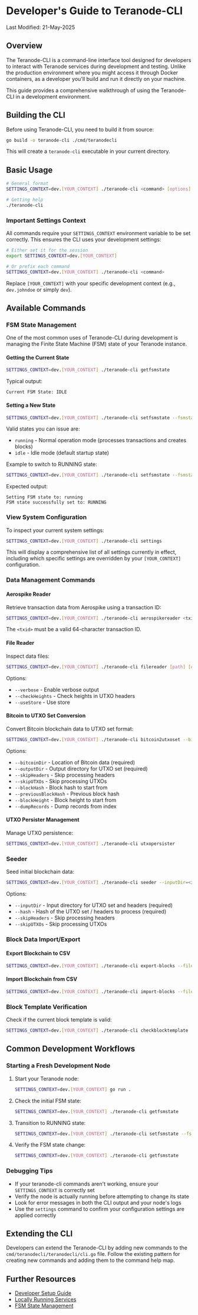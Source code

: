 # Developer's Guide to Teranode-CLI

Last Modified: 21-May-2025

## Overview

The Teranode-CLI is a command-line interface tool designed for developers to interact with Teranode services during development and testing. Unlike the production environment where you might access it through Docker containers, as a developer you'll build and run it directly on your machine.

This guide provides a comprehensive walkthrough of using the Teranode-CLI in a development environment.

## Building the CLI

Before using Teranode-CLI, you need to build it from source:

```bash
go build -o teranode-cli ./cmd/teranodecli
```

This will create a `teranode-cli` executable in your current directory.

## Basic Usage

```bash
# General format
SETTINGS_CONTEXT=dev.[YOUR_CONTEXT] ./teranode-cli <command> [options]

# Getting help
./teranode-cli
```

### Important Settings Context

All commands require your `SETTINGS_CONTEXT` environment variable to be set correctly. This ensures the CLI uses your development settings:

```bash
# Either set it for the session
export SETTINGS_CONTEXT=dev.[YOUR_CONTEXT]

# Or prefix each command
SETTINGS_CONTEXT=dev.[YOUR_CONTEXT] ./teranode-cli <command>
```

Replace `[YOUR_CONTEXT]` with your specific development context (e.g., `dev.johndoe` or simply `dev`).

## Available Commands

### FSM State Management

One of the most common uses of Teranode-CLI during development is managing the Finite State Machine (FSM) state of your Teranode instance.

#### Getting the Current State

```bash
SETTINGS_CONTEXT=dev.[YOUR_CONTEXT] ./teranode-cli getfsmstate
```

Typical output:
```
Current FSM State: IDLE
```

#### Setting a New State

```bash
SETTINGS_CONTEXT=dev.[YOUR_CONTEXT] ./teranode-cli setfsmstate --fsmstate <state>
```

Valid states you can issue are:
- `running` - Normal operation mode (processes transactions and creates blocks)
- `idle` - Idle mode (default startup state)


Example to switch to RUNNING state:
```bash
SETTINGS_CONTEXT=dev.[YOUR_CONTEXT] ./teranode-cli setfsmstate --fsmstate running
```

Expected output:
```
Setting FSM state to: running
FSM state successfully set to: RUNNING
```

### View System Configuration

To inspect your current system settings:

```bash
SETTINGS_CONTEXT=dev.[YOUR_CONTEXT] ./teranode-cli settings
```

This will display a comprehensive list of all settings currently in effect, including which specific settings are overridden by your `[YOUR_CONTEXT]` configuration.

### Data Management Commands

#### Aerospike Reader

Retrieve transaction data from Aerospike using a transaction ID:

```bash
SETTINGS_CONTEXT=dev.[YOUR_CONTEXT] ./teranode-cli aerospikereader <txid>
```

The `<txid>` must be a valid 64-character transaction ID.

#### File Reader

Inspect data files:

```bash
SETTINGS_CONTEXT=dev.[YOUR_CONTEXT] ./teranode-cli filereader [path] [options]
```

Options:
- `--verbose` - Enable verbose output
- `--checkHeights` - Check heights in UTXO headers
- `--useStore` - Use store

#### Bitcoin to UTXO Set Conversion

Convert Bitcoin blockchain data to UTXO set format:

```bash
SETTINGS_CONTEXT=dev.[YOUR_CONTEXT] ./teranode-cli bitcoin2utxoset --bitcoinDir=<bitcoin-data-path> --outputDir=<output-dir-path> [options]
```

Options:
- `--bitcoinDir` - Location of Bitcoin data (required)
- `--outputDir` - Output directory for UTXO set (required)
- `--skipHeaders` - Skip processing headers
- `--skipUTXOs` - Skip processing UTXOs
- `--blockHash` - Block hash to start from
- `--previousBlockHash` - Previous block hash
- `--blockHeight` - Block height to start from
- `--dumpRecords` - Dump records from index

#### UTXO Persister Management

Manage UTXO persistence:

```bash
SETTINGS_CONTEXT=dev.[YOUR_CONTEXT] ./teranode-cli utxopersister
```

### Seeder

Seed initial blockchain data:

```bash
SETTINGS_CONTEXT=dev.[YOUR_CONTEXT] ./teranode-cli seeder --inputDir=<input-dir> --hash=<hash> [options]
```

Options:
- `--inputDir` - Input directory for UTXO set and headers (required)
- `--hash` - Hash of the UTXO set / headers to process (required)
- `--skipHeaders` - Skip processing headers
- `--skipUTXOs` - Skip processing UTXOs

### Block Data Import/Export

#### Export Blockchain to CSV

```bash
SETTINGS_CONTEXT=dev.[YOUR_CONTEXT] ./teranode-cli export-blocks --file=<file-path>
```

#### Import Blockchain from CSV

```bash
SETTINGS_CONTEXT=dev.[YOUR_CONTEXT] ./teranode-cli import-blocks --file=<file-path>
```

### Block Template Verification

Check if the current block template is valid:

```bash
SETTINGS_CONTEXT=dev.[YOUR_CONTEXT] ./teranode-cli checkblocktemplate
```

## Common Development Workflows

### Starting a Fresh Development Node

1. Start your Teranode node:

   ```bash
   SETTINGS_CONTEXT=dev.[YOUR_CONTEXT] go run .
   ```

2. Check the initial FSM state:

   ```bash
   SETTINGS_CONTEXT=dev.[YOUR_CONTEXT] ./teranode-cli getfsmstate
   ```

3. Transition to RUNNING state:

   ```bash
   SETTINGS_CONTEXT=dev.[YOUR_CONTEXT] ./teranode-cli setfsmstate --fsmstate running
   ```

4. Verify the FSM state change:

   ```bash
   SETTINGS_CONTEXT=dev.[YOUR_CONTEXT] ./teranode-cli getfsmstate
   ```

### Debugging Tips

- If your teranode-cli commands aren't working, ensure your `SETTINGS_CONTEXT` is correctly set
- Verify the node is actually running before attempting to change its state
- Look for error messages in both the CLI output and your node's logs
- Use the `settings` command to confirm your configuration settings are applied correctly

## Extending the CLI

Developers can extend the Teranode-CLI by adding new commands to the `cmd/teranodecli/teranodecli/cli.go` file. Follow the existing pattern for creating new commands and adding them to the command help map.

## Further Resources

- [Developer Setup Guide](../tutorials/developers/developerSetup.md)
- [Locally Running Services](locallyRunningServices.md)
- [FSM State Management](../howto/miners/minersHowToInteractWithFSM.md)
